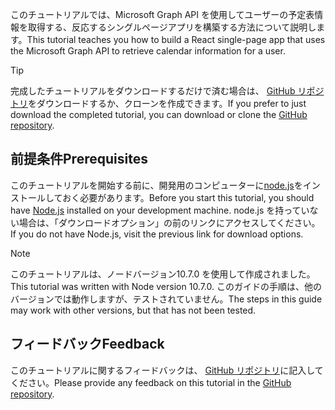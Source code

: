 <!-- markdownlint-disable MD002 MD041 -->

<span data-ttu-id="4ebc2-101">このチュートリアルでは、Microsoft Graph API を使用してユーザーの予定表情報を取得する、反応するシングルページアプリを構築する方法について説明します。</span><span class="sxs-lookup"><span data-stu-id="4ebc2-101">This tutorial teaches you how to build a React single-page app that uses the Microsoft Graph API to retrieve calendar information for a user.</span></span>

> [!TIP]
> <span data-ttu-id="4ebc2-102">完成したチュートリアルをダウンロードするだけで済む場合は、 [GitHub リポジトリ](https://github.com/microsoftgraph/msgraph-training-reactspa)をダウンロードするか、クローンを作成できます。</span><span class="sxs-lookup"><span data-stu-id="4ebc2-102">If you prefer to just download the completed tutorial, you can download or clone the [GitHub repository](https://github.com/microsoftgraph/msgraph-training-reactspa).</span></span>

## <a name="prerequisites"></a><span data-ttu-id="4ebc2-103">前提条件</span><span class="sxs-lookup"><span data-stu-id="4ebc2-103">Prerequisites</span></span>

<span data-ttu-id="4ebc2-104">このチュートリアルを開始する前に、開発用のコンピューターに[node.js](https://nodejs.org)をインストールしておく必要があります。</span><span class="sxs-lookup"><span data-stu-id="4ebc2-104">Before you start this tutorial, you should have [Node.js](https://nodejs.org) installed on your development machine.</span></span> <span data-ttu-id="4ebc2-105">node.js を持っていない場合は、「ダウンロードオプション」の前のリンクにアクセスしてください。</span><span class="sxs-lookup"><span data-stu-id="4ebc2-105">If you do not have Node.js, visit the previous link for download options.</span></span>

> [!NOTE]
> <span data-ttu-id="4ebc2-106">このチュートリアルは、ノードバージョン10.7.0 を使用して作成されました。</span><span class="sxs-lookup"><span data-stu-id="4ebc2-106">This tutorial was written with Node version 10.7.0.</span></span> <span data-ttu-id="4ebc2-107">このガイドの手順は、他のバージョンでは動作しますが、テストされていません。</span><span class="sxs-lookup"><span data-stu-id="4ebc2-107">The steps in this guide may work with other versions, but that has not been tested.</span></span>

## <a name="feedback"></a><span data-ttu-id="4ebc2-108">フィードバック</span><span class="sxs-lookup"><span data-stu-id="4ebc2-108">Feedback</span></span>

<span data-ttu-id="4ebc2-109">このチュートリアルに関するフィードバックは、 [GitHub リポジトリ](https://github.com/microsoftgraph/msgraph-training-reactspa)に記入してください。</span><span class="sxs-lookup"><span data-stu-id="4ebc2-109">Please provide any feedback on this tutorial in the [GitHub repository](https://github.com/microsoftgraph/msgraph-training-reactspa).</span></span>